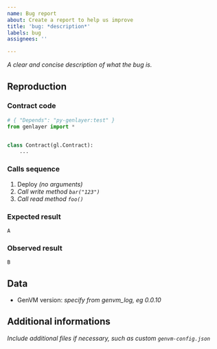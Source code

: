 ```yaml
---
name: Bug report
about: Create a report to help us improve
title: 'bug: *description*'
labels: bug
assignees: ''

---
```


*A clear and concise description of what the bug is.*

## Reproduction
### Contract code
```py
# { "Depends": "py-genlayer:test" }
from genlayer import *


class Contract(gl.Contract):
	...
```
### Calls sequence
1. Deploy *(no arguments)*
2. *Call write method `bar("123")`*
3. *Call read method `foo()`*

### Expected result
```
A
```
### Observed result
```
B
```

## Data
- GenVM version: *specify from genvm_log, eg 0.0.10*

## Additional informations

*Include additional files if necessary, such as custom `genvm-config.json`*
